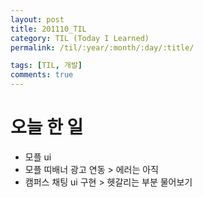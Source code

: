 ```yaml
---
layout: post
title: 201110_TIL
category: TIL (Today I Learned)
permalink: /til/:year/:month/:day/:title/

tags: [TIL, 개발]
comments: true
---
```


# 오늘 한 일

- 모플 ui
- 모플 띠배너 광고 연동 > 에러는 아직
- 캠퍼스 채팅 ui 구현 > 헷갈리는 부분 물어보기
